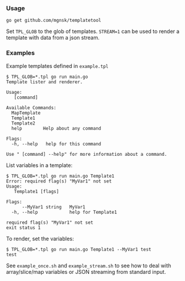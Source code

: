 ### Usage

`go get github.com/mgnsk/templatetool`

Set `TPL_GLOB` to the glob of templates.
`STREAM=1` can be used to render a template with data from a json stream.

### Examples

Example templates defined in `example.tpl`

```
$ TPL_GLOB=*.tpl go run main.go
Template lister and renderer.

Usage:
   [command]

Available Commands:
  MapTemplate 
  Template1   
  Template2   
  help        Help about any command

Flags:
  -h, --help   help for this command

Use " [command] --help" for more information about a command.
```

List variables in a template:
```
$ TPL_GLOB=*.tpl go run main.go Template1
Error: required flag(s) "MyVar1" not set
Usage:
   Template1 [flags]

Flags:
      --MyVar1 string   MyVar1
  -h, --help            help for Template1

required flag(s) "MyVar1" not set
exit status 1
```

To render, set the variables:
```
$ TPL_GLOB=*.tpl go run main.go Template1 --MyVar1 test
test
```

See `example_once.sh` and `example_stream.sh` to see how to deal with  array/slice/map variables or JSON streaming from standard input.
